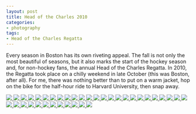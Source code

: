 ```yaml
---
layout: post
title: Head of the Charles 2010
categories:
- photography
tags:
- Head of the Charles Regatta
---
```

Every season in Boston has its own riveting appeal.  The fall is not only the most beautiful of seasons, but it also marks the start of the hockey season and, for non-hockey fans, the annual Head of the Charles Regatta.  In 2010, the Regatta took place on a chilly weekend in late October (this was Boston, after all).  For me, there was nothing better than to put on a warm jacket, hop on the bike for the half-hour ride to Harvard University, then snap away.

<!-- Darkbox -->
<div class="darkbox">
<a href="https://dl.dropboxusercontent.com/u/52804626/head-of-the-charles-2010/dsc_4636.jpg" data-darkbox="head-of-the-charles-2010">
  <img src="https://dl.dropboxusercontent.com/u/52804626/head-of-the-charles-2010/thumbs/dsc_4636.jpg" />
</a>
<a href="https://dl.dropboxusercontent.com/u/52804626/head-of-the-charles-2010/dsc_4639.jpg" data-darkbox="head-of-the-charles-2010">
  <img src="https://dl.dropboxusercontent.com/u/52804626/head-of-the-charles-2010/thumbs/dsc_4639.jpg" />
</a>
<a href="https://dl.dropboxusercontent.com/u/52804626/head-of-the-charles-2010/dsc_4641.jpg" data-darkbox="head-of-the-charles-2010">
  <img src="https://dl.dropboxusercontent.com/u/52804626/head-of-the-charles-2010/thumbs/dsc_4641.jpg" />
</a>
<a href="https://dl.dropboxusercontent.com/u/52804626/head-of-the-charles-2010/dsc_4646.jpg" data-darkbox="head-of-the-charles-2010">
  <img src="https://dl.dropboxusercontent.com/u/52804626/head-of-the-charles-2010/thumbs/dsc_4646.jpg" />
</a>
<a href="https://dl.dropboxusercontent.com/u/52804626/head-of-the-charles-2010/dsc_4649.jpg" data-darkbox="head-of-the-charles-2010">
  <img src="https://dl.dropboxusercontent.com/u/52804626/head-of-the-charles-2010/thumbs/dsc_4649.jpg" />
</a>
<a href="https://dl.dropboxusercontent.com/u/52804626/head-of-the-charles-2010/dsc_4658.jpg" data-darkbox="head-of-the-charles-2010">
  <img src="https://dl.dropboxusercontent.com/u/52804626/head-of-the-charles-2010/thumbs/dsc_4658.jpg" />
</a>
<a href="https://dl.dropboxusercontent.com/u/52804626/head-of-the-charles-2010/dsc_4679.jpg" data-darkbox="head-of-the-charles-2010">
  <img src="https://dl.dropboxusercontent.com/u/52804626/head-of-the-charles-2010/thumbs/dsc_4679.jpg" />
</a>
<a href="https://dl.dropboxusercontent.com/u/52804626/head-of-the-charles-2010/dsc_4687.jpg" data-darkbox="head-of-the-charles-2010">
  <img src="https://dl.dropboxusercontent.com/u/52804626/head-of-the-charles-2010/thumbs/dsc_4687.jpg" />
</a>
<a href="https://dl.dropboxusercontent.com/u/52804626/head-of-the-charles-2010/dsc_4717.jpg" data-darkbox="head-of-the-charles-2010">
  <img src="https://dl.dropboxusercontent.com/u/52804626/head-of-the-charles-2010/thumbs/dsc_4717.jpg" />
</a>
<a href="https://dl.dropboxusercontent.com/u/52804626/head-of-the-charles-2010/dsc_4738.jpg" data-darkbox="head-of-the-charles-2010">
  <img src="https://dl.dropboxusercontent.com/u/52804626/head-of-the-charles-2010/thumbs/dsc_4738.jpg" />
</a>
<a href="https://dl.dropboxusercontent.com/u/52804626/head-of-the-charles-2010/dsc_4750.jpg" data-darkbox="head-of-the-charles-2010">
  <img src="https://dl.dropboxusercontent.com/u/52804626/head-of-the-charles-2010/thumbs/dsc_4750.jpg" />
</a>
<a href="https://dl.dropboxusercontent.com/u/52804626/head-of-the-charles-2010/dsc_4795.jpg" data-darkbox="head-of-the-charles-2010">
  <img src="https://dl.dropboxusercontent.com/u/52804626/head-of-the-charles-2010/thumbs/dsc_4795.jpg" />
</a>
<a href="https://dl.dropboxusercontent.com/u/52804626/head-of-the-charles-2010/dsc_4801.jpg" data-darkbox="head-of-the-charles-2010">
  <img src="https://dl.dropboxusercontent.com/u/52804626/head-of-the-charles-2010/thumbs/dsc_4801.jpg" />
</a>
<a href="https://dl.dropboxusercontent.com/u/52804626/head-of-the-charles-2010/dsc_4804.jpg" data-darkbox="head-of-the-charles-2010">
  <img src="https://dl.dropboxusercontent.com/u/52804626/head-of-the-charles-2010/thumbs/dsc_4804.jpg" />
</a>
<a href="https://dl.dropboxusercontent.com/u/52804626/head-of-the-charles-2010/dsc_4816.jpg" data-darkbox="head-of-the-charles-2010">
  <img src="https://dl.dropboxusercontent.com/u/52804626/head-of-the-charles-2010/thumbs/dsc_4816.jpg" />
</a>
<a href="https://dl.dropboxusercontent.com/u/52804626/head-of-the-charles-2010/dsc_4817.jpg" data-darkbox="head-of-the-charles-2010">
  <img src="https://dl.dropboxusercontent.com/u/52804626/head-of-the-charles-2010/thumbs/dsc_4817.jpg" />
</a>
<a href="https://dl.dropboxusercontent.com/u/52804626/head-of-the-charles-2010/dsc_4826.jpg" data-darkbox="head-of-the-charles-2010">
  <img src="https://dl.dropboxusercontent.com/u/52804626/head-of-the-charles-2010/thumbs/dsc_4826.jpg" />
</a>
<a href="https://dl.dropboxusercontent.com/u/52804626/head-of-the-charles-2010/dsc_4836.jpg" data-darkbox="head-of-the-charles-2010">
  <img src="https://dl.dropboxusercontent.com/u/52804626/head-of-the-charles-2010/thumbs/dsc_4836.jpg" />
</a>
<a href="https://dl.dropboxusercontent.com/u/52804626/head-of-the-charles-2010/dsc_4840.jpg" data-darkbox="head-of-the-charles-2010">
  <img src="https://dl.dropboxusercontent.com/u/52804626/head-of-the-charles-2010/thumbs/dsc_4840.jpg" />
</a>
<a href="https://dl.dropboxusercontent.com/u/52804626/head-of-the-charles-2010/dsc_4843.jpg" data-darkbox="head-of-the-charles-2010">
  <img src="https://dl.dropboxusercontent.com/u/52804626/head-of-the-charles-2010/thumbs/dsc_4843.jpg" />
</a>
<a href="https://dl.dropboxusercontent.com/u/52804626/head-of-the-charles-2010/dsc_4849.jpg" data-darkbox="head-of-the-charles-2010">
  <img src="https://dl.dropboxusercontent.com/u/52804626/head-of-the-charles-2010/thumbs/dsc_4849.jpg" />
</a>
<a href="https://dl.dropboxusercontent.com/u/52804626/head-of-the-charles-2010/dsc_4852.jpg" data-darkbox="head-of-the-charles-2010">
  <img src="https://dl.dropboxusercontent.com/u/52804626/head-of-the-charles-2010/thumbs/dsc_4852.jpg" />
</a>
<a href="https://dl.dropboxusercontent.com/u/52804626/head-of-the-charles-2010/dsc_4858.jpg" data-darkbox="head-of-the-charles-2010">
  <img src="https://dl.dropboxusercontent.com/u/52804626/head-of-the-charles-2010/thumbs/dsc_4858.jpg" />
</a>
<a href="https://dl.dropboxusercontent.com/u/52804626/head-of-the-charles-2010/dsc_4860.jpg" data-darkbox="head-of-the-charles-2010">
  <img src="https://dl.dropboxusercontent.com/u/52804626/head-of-the-charles-2010/thumbs/dsc_4860.jpg" />
</a>
<a href="https://dl.dropboxusercontent.com/u/52804626/head-of-the-charles-2010/dsc_4865.jpg" data-darkbox="head-of-the-charles-2010">
  <img src="https://dl.dropboxusercontent.com/u/52804626/head-of-the-charles-2010/thumbs/dsc_4865.jpg" />
</a>
<a href="https://dl.dropboxusercontent.com/u/52804626/head-of-the-charles-2010/dsc_4866.jpg" data-darkbox="head-of-the-charles-2010">
  <img src="https://dl.dropboxusercontent.com/u/52804626/head-of-the-charles-2010/thumbs/dsc_4866.jpg" />
</a>
<a href="https://dl.dropboxusercontent.com/u/52804626/head-of-the-charles-2010/dsc_4889.jpg" data-darkbox="head-of-the-charles-2010">
  <img src="https://dl.dropboxusercontent.com/u/52804626/head-of-the-charles-2010/thumbs/dsc_4889.jpg" />
</a>
<a href="https://dl.dropboxusercontent.com/u/52804626/head-of-the-charles-2010/dsc_4901.jpg" data-darkbox="head-of-the-charles-2010">
  <img src="https://dl.dropboxusercontent.com/u/52804626/head-of-the-charles-2010/thumbs/dsc_4901.jpg" />
</a>
<a href="https://dl.dropboxusercontent.com/u/52804626/head-of-the-charles-2010/dsc_4917.jpg" data-darkbox="head-of-the-charles-2010">
  <img src="https://dl.dropboxusercontent.com/u/52804626/head-of-the-charles-2010/thumbs/dsc_4917.jpg" />
</a>
<a href="https://dl.dropboxusercontent.com/u/52804626/head-of-the-charles-2010/dsc_4924.jpg" data-darkbox="head-of-the-charles-2010">
  <img src="https://dl.dropboxusercontent.com/u/52804626/head-of-the-charles-2010/thumbs/dsc_4924.jpg" />
</a>
<a href="https://dl.dropboxusercontent.com/u/52804626/head-of-the-charles-2010/dsc_4951.jpg" data-darkbox="head-of-the-charles-2010">
  <img src="https://dl.dropboxusercontent.com/u/52804626/head-of-the-charles-2010/thumbs/dsc_4951.jpg" />
</a>
<a href="https://dl.dropboxusercontent.com/u/52804626/head-of-the-charles-2010/dsc_4954.jpg" data-darkbox="head-of-the-charles-2010">
  <img src="https://dl.dropboxusercontent.com/u/52804626/head-of-the-charles-2010/thumbs/dsc_4954.jpg" />
</a>
<a href="https://dl.dropboxusercontent.com/u/52804626/head-of-the-charles-2010/dsc_4973.jpg" data-darkbox="head-of-the-charles-2010">
  <img src="https://dl.dropboxusercontent.com/u/52804626/head-of-the-charles-2010/thumbs/dsc_4973.jpg" />
</a>
<a href="https://dl.dropboxusercontent.com/u/52804626/head-of-the-charles-2010/dsc_4991.jpg" data-darkbox="head-of-the-charles-2010">
  <img src="https://dl.dropboxusercontent.com/u/52804626/head-of-the-charles-2010/thumbs/dsc_4991.jpg" />
</a>
<a href="https://dl.dropboxusercontent.com/u/52804626/head-of-the-charles-2010/dsc_5015.jpg" data-darkbox="head-of-the-charles-2010">
  <img src="https://dl.dropboxusercontent.com/u/52804626/head-of-the-charles-2010/thumbs/dsc_5015.jpg" />
</a>
<a href="https://dl.dropboxusercontent.com/u/52804626/head-of-the-charles-2010/dsc_5030.jpg" data-darkbox="head-of-the-charles-2010">
  <img src="https://dl.dropboxusercontent.com/u/52804626/head-of-the-charles-2010/thumbs/dsc_5030.jpg" />
</a>
<a href="https://dl.dropboxusercontent.com/u/52804626/head-of-the-charles-2010/dsc_5037.jpg" data-darkbox="head-of-the-charles-2010">
  <img src="https://dl.dropboxusercontent.com/u/52804626/head-of-the-charles-2010/thumbs/dsc_5037.jpg" />
</a>

</div>
<!-- End darkbox -->